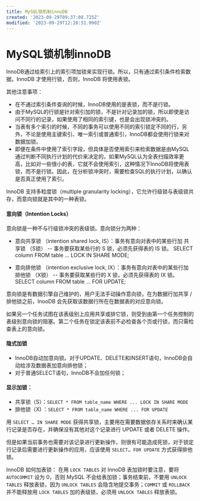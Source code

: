 ```yaml
---
title: MySQL锁机制innoDB
created: '2023-09-29T09:37:08.725Z'
modified: '2023-09-29T12:28:51.090Z'
---
```


# MySQL锁机制innoDB

InnoDB通过给索引上的索引项加锁来实现行锁。所以，只有通过索引条件检索数据，InnoDB 才使用行锁，否则，InnoDB 将使用表锁。

其他注意事项：
- 在不通过索引条件查询的时候，InnoDB使用的是表锁，而不是行锁。
- 由于MySQL的行锁是针对索引加的锁，不是针对记录加的锁，所以即使是访问不同行的记录，如果使用了相同的索引键，也是会出现锁冲突的。
- 当表有多个索引的时候，不同的事务可以使用不同的索引锁定不同的行，另外，不论是使用主键索引、唯一索引或普通索引，InnoDB都会使用行锁来对数据加锁。
- 即便在条件中使用了索引字段，但具体是否使用索引来检索数据是由MySQL通过判断不同执行计划的代价来决定的，如果MySQL认为全表扫描效率更高，比如对一些很小的表，它就不会使用索引，这种情况下InnoDB将使用表锁，而不是行锁。因此，在分析锁冲突时，需要检查SQL的执行计划，以确认是否真正使用了索引。

InnoDB 支持多粒度锁（multiple granularity locking），它允许行级锁与表级锁共存，而意向锁就是其中的一种表锁。

#### 意向锁（Intention Locks）
意向锁是一种不与行级锁冲突的表级锁。意向锁分为两种：

- 意向共享锁 （intention shared lock, IS）：事务有意向对表中的某些行加 共享锁 （S锁） -- 事务要获取某些行的 S 锁，必须先获得表的 IS 锁。 SELECT column FROM table ... LOCK IN SHARE MODE;

- 意向排他锁 （intention exclusive lock, IX）：事务有意向对表中的某些行加 排他锁 （X锁） -- 事务要获取某些行的 X 锁，必须先获得表的 IX 锁。 SELECT column FROM table ... FOR UPDATE;

意向锁是有数据引擎自己维护的，用户无法手动操作意向锁，在为数据行加共享 / 排他锁之前，InooDB 会先获取该数据行所在在数据表的对应意向锁。

如果另一个任务试图在该表级别上应用共享或排它锁，则受到由第一个任务控制的表级别意向锁的阻塞。第二个任务在锁定该表前不必检查各个页或行锁，而只需检查表上的意向锁。


#### 隐式加锁
- InnoDB自动加意向锁。对于UPDATE、DELETE和INSERT语句，InnoDB会自动给涉及数据表加意向排他锁；
- 对于普通SELECT语句，InnoDB不会加任何锁；

#### 显示加锁：
- 共享锁（S）：`SELECT * FROM table_name WHERE ... LOCK IN SHARE MODE`
- 排他锁（X) ：`SELECT * FROM table_name WHERE ... FOR UPDATE`

用 `SELECT … IN SHARE MODE` 获得共享锁，主要用在需要数据依存关系时来确认某行记录是否存在，并确保没有其他对这个记录进行 UPDATE 或者 DELETE 操作。

但是如果当前事务也需要对该记录进行更新操作，则很有可能造成死锁，对于锁定行记录后需要进行更新操作的应用，应该使用 `SELECT… FOR UPDATE` 方式获得排他锁。

InnoDB 如何加表锁：
在用 `LOCK TABLES` 对 InnoDB 表加锁时要注意，要将 `AUTOCOMMIT` 设为 0，否则 MySQL 不会给表加锁；事务结束前，不要用 `UNLOCK TABLES` 释放表锁，因为 `UNLOCK TABLES` 会隐含地提交事务；`COMMIT` 或 `ROLLBACK` 并不能释放用 `LOCK TABLES` 加的表级锁，必须用 `UNLOCK TABLES` 释放表锁。

